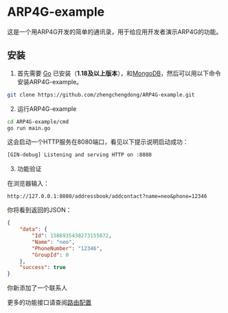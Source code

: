 # ARP4G-example
这是一个用ARP4G开发的简单的通讯录，用于给应用开发者演示ARP4G的功能。

## 安装

1. 首先需要 [Go](https://golang.org/) 已安装（**1.18及以上版本**），和[MongoDB](https://www.mongodb.com/try/download/community)，然后可以用以下命令安装ARP4G-example。

```sh
git clone https://github.com/zhengchengdong/ARP4G-example.git
```

2. 运行ARP4G-example
```sh
cd ARP4G-example/cmd
go run main.go
```
这会启动一个HTTP服务在8080端口，看见以下提示说明启动成功：
```sh
[GIN-debug] Listening and serving HTTP on :8080
```

3. 功能验证


在浏览器输入：
```
http://127.0.0.1:8080/addressbook/addcontact?name=neo&phone=12346
```
你将看到返回的JSON：
```json
{
	"data": {
		"Id": 1586935438273155072,
		"Name": "neo",
		"PhoneNumber": "12346",
		"GroupId": 0
	},
	"success": true
}
```
你新添加了一个联系人

更多的功能接口请查阅[路由配置](https://github.com/zhengchengdong/ARP4G-example/blob/master/routers/addressbook.go)

